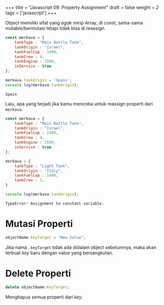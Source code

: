 +++
title = "Javascript 09: Property Assignment"
draft = false
weight = 2
tags = ['javascript']
+++

Object memiliki sifat yang *agak* mirip Array, di const, sama-sama mutable/bermutasi tetapi tidak bisa di reassign.

```js
const merkava = {
    tankType : "Main Battle Tank",
    tankOrigin : "Israel",
    tankFuelCap : 1400,
    tankCrew : 4,
    tankEngine : 1500,
    inService : true
};

merkava.tankOrigin = 'Spain';
console.log(merkava.tankOrigin);
```
```plain
Spain
```

Lalu, apa yang terjadi jika kamu mencoba untuk reassign properti dari `merkava`.

```js
const merkava = {
    tankType : "Main Battle Tank",
    tankOrigin : "Israel",
    tankFuelCap : 1400,
    tankCrew : 4,
    tankEngine : 1500,
    inService : true
};

merkava = {
    tankType : "Light Tank",
    tankOrigin : "Italy",
    tankFuelCap : 1400,
    tankCrew : 3,
}

console.log(merkava.tankOrigin);
```
```plain
TypeError: Assignment to constant variable.
```

# Mutasi Properti

```js
objectName.keyTarget = "New Value";
```
Jika nama `.keyTarget` tidak ada didalam object sebelumnya, maka akan terbuat *key* baru dengan value yang bersangkutan.

# Delete Properti

```js
delete objectName.KeyTarget;
```
Menghapus semua properti dari *key*.